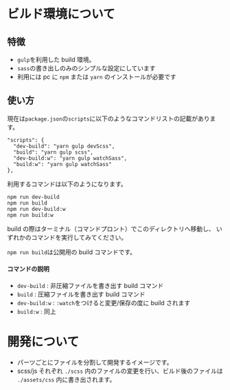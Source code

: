 # ビルド環境について

## 特徴

- `gulp`を利用した build 環境。
- `sass`の書き出しのみのシンプルな設定にしています
- 利用には pc に `npm` または `yarn` のインストールが必要です

## 使い方

現在は`package.json`の`scripts`に以下のようなコマンドリストの記載があります。

```
"scripts": {
  "dev-build": "yarn gulp devScss",
  "build": "yarn gulp scss",
  "dev-build:w": "yarn gulp watchSass",
  "build:w": "yarn gulp watchSass"
},
```

利用するコマンドは以下のようになります。

```
npm run dev-build
npm run build
npm run dev-build:w
npm run build:w
```

build の際はターミナル（コマンドプロント）でこのディレクトリへ移動し、
いずれかのコマンドを実行してみてください。

`npm run build`は公開用の build コマンドです。

#### コマンドの説明

- `dev-build` : 非圧縮ファイルを書き出す build コマンド
- `build` : 圧縮ファイルを書き出す build コマンド
- `dev-build:w` : `:watch`をつけると変更/保存の度に build されます
- `build:w` : 同上

# 開発について

- パーツごとにファイルを分割して開発するイメージです。
- scss/js それぞれ `./scss` 内のファイルの変更を行い、ビルド後のファイルは `./assets/css` 内に書き出されます。
